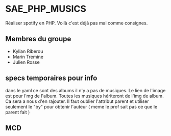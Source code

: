 # SAE_PHP_MUSICS

Réaliser spotify en PHP. Voilà c'est déjà pas mal comme consignes.

## Membres du groupe 

- Kylian Riberou
- Marin Tremine
- Julien Rosse

## specs temporaires pour info

dans le yaml ce sont des albums il n'y a pas de musiques. Le lien de l'image est pour l'mg de l'album. Toutes les musiques hériteront de l'img de album. Ca sera a nous d'en rajouter. Il faut oublier l'attribut parent et utiliser seulement le "by" pour obtenir l'auteur ( meme le prof sait pas ce que le parent fait )

## MCD
